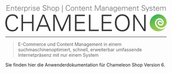 ![](/assets/chameleon_logo_neu.png)






----

                                                                                                                                         
> E-Commerce und Content Management in einem
suchmaschinenoptimiert, schnell, erweiterbar
umfassende Internetpräsenz mit nur einem System

Sie finden hier die Anwenderdokumentation für Chameleon Shop Version 6.












